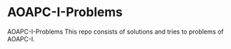 # AOAPC-I-Problems
AOAPC-I-Problems
This repo consists of solutions and tries to problems of AOAPC-I.
